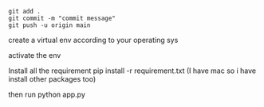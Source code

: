 ```
git add .
git commit -m "commit message"
git push -u origin main
```

create a virtual env 
    according to your operating sys 

activate the env 


Install all the requirement
     pip install -r requirement.txt  (I have mac so i have install other packages too)

then run 
     python app.py